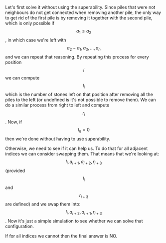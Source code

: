 Let's first solve it without using the superability. Since piles that were not neighbours do not get connected when removing another pile, the only way to get rid of the first pile is by removing it together with the second pile, which is only possible if $$a_1 \le a_2$$, in which case we're left with $$a_2-a_1, a_3, \ldots, a_n$$ and we can repeat that reasoning.  By repeating this process for every position $$i$$ we can compute $$l_i$$ which is the number of stones left on that position after removing all the piles to the left (or undefined is it's not possible to remove them).  We can do a similar process from right to left and compute $$r_i$$.  Now, if $$l_n = 0$$ then we're done without having to use superability.

Otherwise, we need to see if it can help us.  To do that for all adjacent indices we can consider swapping them.  That means that we're looking at: $$l_i, a_{i+1}, a_{i+2}, r_{i+3}$$ (provided $$l_i$$ and $$r_{i+3}$$ are defined) and we swap them into: $$l_i, a_{i+2}, a_{i+1}, r_{i+3}$$.  Now it's just a simple simulation to see whether we can solve that configuration.

If for all indices we cannot then the final answer is NO.
